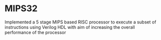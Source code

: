# MIPS32

Implemented a 5 stage MIPS based RISC processor to execute a subset of instructions using Verilog HDL with aim of increasing the overall performance of the processor
